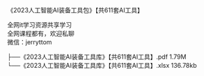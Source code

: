 《2023人工智能AI装备工具包》【共611套AI工具】

全网it学习资源共享学习<br>全网课程都有，欢迎私聊<br>微信：jerryttom<br>

├──《2023人工智能AI装备工具库》【共611套AI工具】.pdf 1.79M<br> └──《2023人工智能AI装备工具库》【共611套AI工具】.xlsx 136.78kb